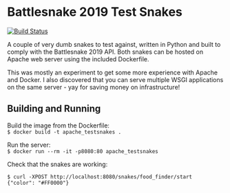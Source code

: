 # Battlesnake 2019 Test Snakes  
[![Build Status](https://www.travis-ci.org/CDFriend/test-snakes.svg?branch=master)](https://www.travis-ci.org/CDFriend/test-snakes)

A couple of very dumb snakes to test against, written in Python and built to comply with the Battlesnake 2019 API. Both
snakes can be hosted on Apache web server using the included Dockerfile.

This was mostly an experiment to get some more experience with Apache and Docker. I also discovered that you can serve
multiple WSGI applications on the same server - yay for saving money on infrastructure!

## Building and Running

Build the image from the Dockerfile:  
`$ docker build -t apache_testsnakes .`

Run the server:  
`$ docker run --rm -it -p8080:80 apache_testsnakes`

Check that the snakes are working:  
```
$ curl -XPOST http://localhost:8080/snakes/food_finder/start
{"color": "#FF0000"}
```
